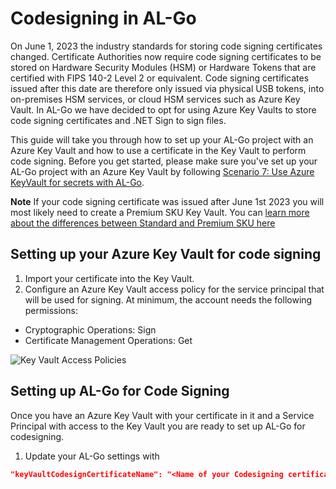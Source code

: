# Codesigning in AL-Go
On June 1, 2023 the industry standards for storing code signing certificates changed. Certificate Authorities now require code signing certificates to be stored on Hardware Security Modules (HSM) or Hardware Tokens that are certified with FIPS 140-2 Level 2 or equivalent. Code signing certificates issued after this date are therefore only issued via physical USB tokens, into on-premises HSM services, or cloud HSM services such as Azure Key Vault. In AL-Go we have decided to opt for using Azure Key Vaults to store code signing certificates and .NET Sign to sign files. 

This guide will take you through how to set up your AL-Go project with an Azure Key Vault and how to use a certificate in the Key Vault to perform code signing. Before you get started, please make sure you've set up your AL-Go project with an Azure Key Vault by following [Scenario 7: Use Azure KeyVault for secrets with AL-Go](./UseAzureKeyVault.md). 

**Note** If your code signing certificate was issued after June 1st 2023 you will most likely need to create a Premium SKU Key Vault. You can [learn more about the differences between Standard and Premium SKU here](https://azure.microsoft.com/en-us/pricing/details/key-vault/)

## Setting up your Azure Key Vault for code signing
1. Import your certificate into the Key Vault.
2. Configure an Azure Key Vault access policy for the service principal that will be used for signing. At minimum, the account needs the following permissions:

* Cryptographic Operations: Sign
* Certificate Management Operations: Get

![Key Vault Access Policies](https://raw.githubusercontent.com/microsoft/AL-Go/main/Scenarios/images/keyvaultaccesspolicies.png)

## Setting up AL-Go for Code Signing
Once you have an Azure Key Vault with your certificate in it and a Service Principal with access to the Key Vault you are ready to set up AL-Go for codesigning.

1. Update your AL-Go settings with
```json
"keyVaultCodesignCertificateName": "<Name of your Codesigning certificate>"
```
